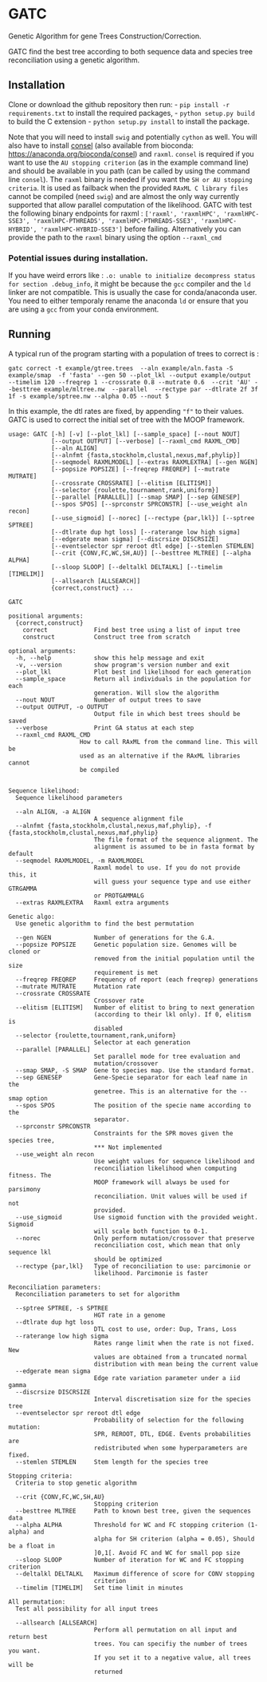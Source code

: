 # GATC
Genetic Algorithm for gene Trees Construction/Correction.

GATC find the best tree according to both sequence data and species tree reconciliation using a genetic algorithm.


## Installation 

Clone or download the github repository then run: 
	- ```pip install -r requirements.txt``` to install the required packages, 
	- ```python setup.py build``` to build the C extension
	- ```python setup.py install``` to install the package.

Note that you will need to install `swig` and potentially `cython` as well. You will also have to install [consel](http://stat.sys.i.kyoto-u.ac.jp/prog/consel/) (also available from bioconda: https://anaconda.org/bioconda/consel) and `raxml`. 
`consel` is required if you want to use the `AU stopping criterion` (as in the example command line) and should be available in you path (can be called by using the command line `consel`). 
The `raxml` binary is needed if you want the `SH or AU stopping criteria`. It is used as failback when the provided `RAxML C library files` cannot be compiled (need `swig`)  and are almost the only way currently supported that allow parallel computation of the likelihood.
GATC with test the following binary endpoints for raxml : `['raxml', 'raxmlHPC', 'raxmlHPC-SSE3', 'raxmlHPC-PTHREADS', 'raxmlHPC-PTHREADS-SSE3', 'raxmlHPC-HYBRID', 'raxmlHPC-HYBRID-SSE3']` before failing. Alternatively you can provide the path to the `raxml` binary using the option `--raxml_cmd`

### Potential issues during installation. 

If you have weird errors like : `.o: unable to initialize decompress status for section .debug_info`, it might be because the `gcc` compiler and the `ld` linker are not compatible.
This is usually the case for conda/anaconda user. You need to either temporaly rename the anaconda `ld` or ensure that you are using a `gcc`  from your conda environment. 

### 

## Running
A typical run of the program starting with a population of trees to correct is :


```
gatc correct -t example/gtree.trees  --aln example/aln.fasta -S example/smap  -f 'fasta' --gen 50 --plot_lkl --output example/output  --timelim 120 --freqrep 1 --crossrate 0.8 --mutrate 0.6  --crit 'AU' --besttree example/mltree.nw  --parallel  --rectype par --dtlrate 2f 3f 1f -s example/sptree.nw --alpha 0.05 --nout 5
```

In this example, the dtl rates are fixed, by appending `"f"` to their values. GATC is used to correct the initial set of tree with the MOOP framework.


	usage: GATC [-h] [-v] [--plot_lkl] [--sample_space] [--nout NOUT]
                [--output OUTPUT] [--verbose] [--raxml_cmd RAXML_CMD]
                [--aln ALIGN]
                [--alnfmt {fasta,stockholm,clustal,nexus,maf,phylip}]
                [--seqmodel RAXMLMODEL] [--extras RAXMLEXTRA] [--gen NGEN]
                [--popsize POPSIZE] [--freqrep FREQREP] [--mutrate MUTRATE]
                [--crossrate CROSSRATE] [--elitism [ELITISM]]
                [--selector {roulette,tournament,rank,uniform}]
                [--parallel [PARALLEL]] [--smap SMAP] [--sep GENESEP]
                [--spos SPOS] [--sprconstr SPRCONSTR] [--use_weight aln recon]
                [--use_sigmoid] [--norec] [--rectype {par,lkl}] [--sptree SPTREE]
                [--dtlrate dup hgt loss] [--raterange low high sigma]
                [--edgerate mean sigma] [--discrsize DISCRSIZE]
                [--eventselector spr reroot dtl edge] [--stemlen STEMLEN]
                [--crit {CONV,FC,WC,SH,AU}] [--besttree MLTREE] [--alpha ALPHA]
                [--sloop SLOOP] [--deltalkl DELTALKL] [--timelim [TIMELIM]]
                [--allsearch [ALLSEARCH]]
                {correct,construct} ...
    
    GATC
    
    positional arguments:
      {correct,construct}
        correct             Find best tree using a list of input tree
        construct           Construct tree from scratch
    
    optional arguments:
      -h, --help            show this help message and exit
      -v, --version         show program's version number and exit
      --plot_lkl            Plot best ind likelihood for each generation
      --sample_space        Return all individuals in the population for each
                            generation. Will slow the algorithm
      --nout NOUT           Number of output trees to save
      --output OUTPUT, -o OUTPUT
                            Output file in which best trees should be saved
      --verbose             Print GA status at each step
      --raxml_cmd RAXML_CMD
                        How to call RAxML from the command line. This will be
                        used as an alternative if the RAxML libraries cannot
                        be compiled
                            

    Sequence likelihood:
      Sequence likelihood parameters

      --aln ALIGN, -a ALIGN
                            A sequence alignment file
      --alnfmt {fasta,stockholm,clustal,nexus,maf,phylip}, -f {fasta,stockholm,clustal,nexus,maf,phylip}
                            The file format of the sequence alignment. The
                            alignment is assumed to be in fasta format by default
      --seqmodel RAXMLMODEL, -m RAXMLMODEL
                            Raxml model to use. If you do not provide this, it
                            will guess your sequence type and use either GTRGAMMA
                            or PROTGAMMALG
      --extras RAXMLEXTRA   Raxml extra arguments

    Genetic algo:
      Use genetic algorithm to find the best permutation

      --gen NGEN            Number of generations for the G.A.
      --popsize POPSIZE     Genetic population size. Genomes will be cloned or
                            removed from the initial population until the size
                            requirement is met
      --freqrep FREQREP     Frequency of report (each freqrep) generations
      --mutrate MUTRATE     Mutation rate
      --crossrate CROSSRATE
                            Crossover rate
      --elitism [ELITISM]   Number of elitist to bring to next generation
                            (according to their lkl only). If 0, elitism is
                            disabled
      --selector {roulette,tournament,rank,uniform}
                            Selector at each generation
      --parallel [PARALLEL]
                            Set parallel mode for tree evaluation and
                            mutation/crossover
      --smap SMAP, -S SMAP  Gene to species map. Use the standard format.
      --sep GENESEP         Gene-Specie separator for each leaf name in the
                            genetree. This is an alternative for the --smap option
      --spos SPOS           The position of the specie name according to the
                            separator.
      --sprconstr SPRCONSTR
                            Constraints for the SPR moves given the species tree,
                            *** Not implemented
      --use_weight aln recon
                            Use weight values for sequence likelihood and
                            reconciliation likelihood when computing fitness. The
                            MOOP framework will always be used for parsimony
                            reconciliation. Unit values will be used if not
                            provided.
      --use_sigmoid         Use sigmoid function with the provided weight. Sigmoid
                            will scale both function to 0-1.
      --norec               Only perform mutation/crossover that preserve
                            reconciliation cost, which mean that only sequence lkl
                            should be optimized
      --rectype {par,lkl}   Type of reconciliation to use: parcimonie or
                            likelihood. Parcimonie is faster

    Reconciliation parameters:
      Reconciliation parameters to set for algorithm

      --sptree SPTREE, -s SPTREE
                            HGT rate in a genome
      --dtlrate dup hgt loss
                            DTL cost to use, order: Dup, Trans, Loss
      --raterange low high sigma
                            Rates range limit when the rate is not fixed. New
                            values are obtained from a truncated normal
                            distribution with mean being the current value
      --edgerate mean sigma
                            Edge rate variation parameter under a iid gamma
      --discrsize DISCRSIZE
                            Interval discretisation size for the species tree
      --eventselector spr reroot dtl edge
                            Probability of selection for the following mutation:
                            SPR, REROOT, DTL, EDGE. Events probabilities are
                            redistributed when some hyperparameters are fixed.
      --stemlen STEMLEN     Stem length for the species tree

    Stopping criteria:
      Criteria to stop genetic algorithm

      --crit {CONV,FC,WC,SH,AU}
                            Stopping criterion
      --besttree MLTREE     Path to known best tree, given the sequences data
      --alpha ALPHA         Threshold for WC and FC stopping criterion (1- alpha) and
                            alpha for SH criterion (alpha = 0.05), Should be a float in
                            ]0,1[. Avoid FC and WC for small pop size
      --sloop SLOOP         Number of iteration for WC and FC stopping criterion
      --deltalkl DELTALKL   Maximum difference of score for CONV stopping
                            criterion
      --timelim [TIMELIM]   Set time limit in minutes

    All permutation:
      Test all possibility for all input trees

      --allsearch [ALLSEARCH]
                            Perform all permutation on all input and return best
                            trees. You can specifiy the number of trees you want.
                            If you set it to a negative value, all trees will be
                            returned
